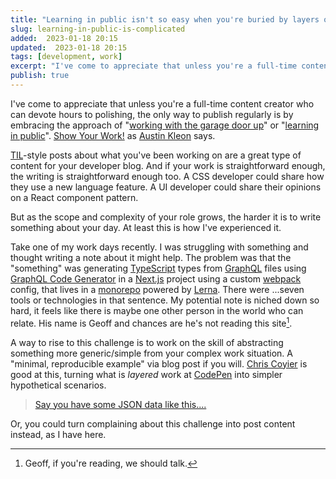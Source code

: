 ```yaml
---
title: "Learning in public isn't so easy when you're buried by layers of engineering"
slug: learning-in-public-is-complicated
added:  2023-01-18 20:15
updated:  2023-01-18 20:15
tags: [development, work]
excerpt: "I've come to appreciate that unless you're a full-time content creator who can devote hours to polish, the only way to publish regularly is by embracing the approach of \"working with the garage door up\""
publish: true
---
```


I've come to appreciate that unless you're a full-time content creator who can devote hours to polishing, the only way to publish regularly is by embracing the approach of "[working with the garage door up](https://notes.andymatuschak.org/Work_with_the_garage_door_up)" or "[learning in public](https://www.swyx.io/learn-in-public/)".   [Show Your Work!](/thoughts-on-show-your-work-by-austin-kleon/) as [Austin Kleon](http://austinkleon.com/) says.

[TIL](https://dictionary.cambridge.org/dictionary/english/til)-style posts about what you've been working on are a great type of content for your developer blog. And if your work is straightforward enough, the writing is straightforward enough too. A CSS developer could share how they use a new language feature. A UI developer could share their opinions on a React component pattern. 

But as the scope and complexity of your role grows, the harder it is to write something about your day. At least this is how I've experienced it.

Take one of my work days recently. I was struggling with something and thought writing a note about it might help. The problem was that the "something" was generating [TypeScript](https://www.typescriptlang.org) types from [GraphQL](https://graphql.org) files using [GraphQL Code Generator](https://the-guild.dev/graphql/codegen) in a [Next.js](https://nextjs.org) project using a custom [webpack](https://webpack.js.org/) config, that lives in a [monorepo](https://en.wikipedia.org/wiki/Monorepo) powered by [Lerna](http://www.lerna.com.au/). There were ...seven tools or technologies in that sentence. My potential note is niched down so hard, it feels like there is maybe one other person in the world who can relate. His name is Geoff and chances are he's not reading this site[^1].

A way to rise to this challenge is to work on the skill of abstracting something more generic/simple from your complex work situation. A "minimal, reproducible example" via blog post if you will. [Chris Coyier](https://chriscoyier.net/) is good at this, turning what is *layered* work at [CodePen](https://codepen.io) into simpler hypothetical scenarios.

> [Say you have some JSON data like this....](https://chriscoyier.net/2022/11/12/personal-coding-challenge-data-validation-correction-and-default-handling/)

Or, you could turn complaining about this challenge into post content instead, as I have here.

[^1]: Geoff, if you're reading, we should talk. 

